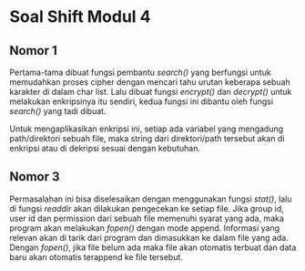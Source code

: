 # Soal Shift Modul 4

## Nomor 1

Pertama-tama dibuat fungsi pembantu *search()* yang berfungsi untuk memudahkan proses cipher dengan mencari tahu urutan keberapa sebuah karakter di dalam char list. Lalu dibuat fungsi *encrypt()* dan *decrypt()* untuk melakukan enkripsinya itu sendiri, kedua fungsi ini dibantu oleh fungsi *search()* yang tadi dibuat.

Untuk mengaplikasikan enkripsi ini, setiap ada variabel yang mengadung path/direktori sebuah file, maka string dari direktori/path tersebut akan di enkripsi atau di dekripsi sesuai dengan kebutuhan.

## Nomor 3

Permasalahan ini bisa diselesaikan dengan menggunakan fungsi *stat()*, lalu di fungsi *readdir* akan dilakukan pengecekan ke setiap file. Jika group id, user id dan permission dari sebuah file memenuhi syarat yang ada, maka program akan melakukan *fopen()* dengan mode append. Informasi yang relevan akan di tarik dari program dan dimasukkan ke dalam file yang ada. Dengan *fopen()*, jika file belum ada maka file akan otomatis terbuat dan data baru akan otomatis terappend ke file tersebut.